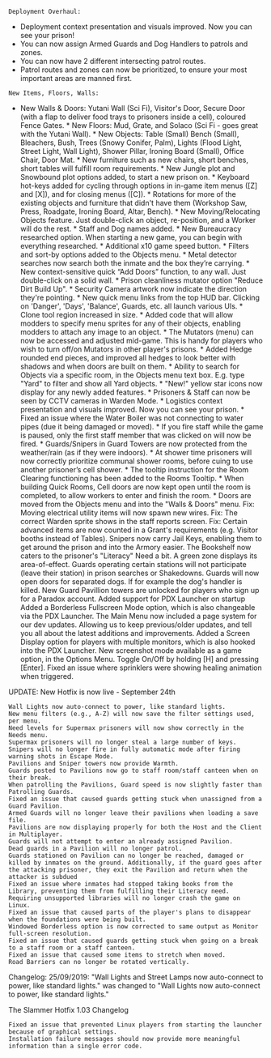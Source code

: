 
    Deployment Overhaul:
   * Deployment context presentation and visuals improved. Now you can see your prison!
   * You can now assign Armed Guards and Dog Handlers to patrols and zones.
   * You can now have 2 different intersecting patrol routes.
   * Patrol routes and zones can now be prioritized, to ensure your most important areas are manned first.
    
    New Items, Floors, Walls:
   * New Walls & Doors: Yutani Wall (Sci Fi), Visitor's Door, Secure Door (with a flap to deliver food trays to prisoners inside a cell), coloured Fence Gates.
    * New Floors: Mud, Grate, and Solaco (Sci Fi - goes great with the Yutani Wall).
    * New Objects: Table (Small) Bench (Small), Bleachers, Bush, Trees (Snowy Conifer, Palm), Lights (Flood Light, Street Light, Wall Light), Shower Pillar, Ironing Board (Small), Office Chair, Door Mat.
    * New furniture such as new chairs, short benches, short tables will fulfill room requirements.
    * New Jungle plot and Snowbound plot options added, to start a new prison on.
    * Keyboard hot-keys added for cycling through options in in-game item menus ([Z] and [X]), and for closing menus ([C]).
    * Rotations for more of the existing objects and furniture that didn't have them (Workshop Saw, Press, Roadgate, Ironing Board, Altar, Bench).
    * New Moving/Relocating Objects feature. Just double-click an object, re-position, and a Worker will do the rest.
    * Staff and Dog names added.
    * New Bureaucracy researched option. When starting a new game, you can begin with everything researched.
    * Additional x10 game speed button.
    * Filters and sort-by options added to the Objects menu.
    * Metal detector searches now search both the inmate and the box they’re carrying.
    * New context-sensitive quick “Add Doors” function, to any wall. Just double-click on a solid wall.
    * Prison cleanliness mutator option "Reduce Dirt Build Up".
    * Security Camera artwork now indicate the direction they're pointing.
    * New quick menu links from the top HUD bar. Clicking on 'Danger', 'Days', 'Balance', Guards, etc. all launch various UIs.
    * Clone tool region increased in size.
    * Added code that will allow modders to specify menu sprites for any of their objects, enabling modders to attach any image to an object.
    * The Mutators (menu) can now be accessed and adjusted mid-game. This is handy for players who wish to turn off/on Mutators in other player's prisons.
    * Added Hedge rounded end pieces, and improved all hedges to look better with shadows and when doors are built on them.
    * Ability to search for Objects via a specific room, in the Objects menu text box. E.g. type "Yard" to filter and show all Yard objects.
    * "New!" yellow star icons now display for any newly added features.
    * Prisoners & Staff can now be seen by CCTV cameras in Warden Mode.
    * Logistics context presentation and visuals improved. Now you can see your prison.
    * Fixed an issue where the Water Boiler was not connecting to water pipes (due it being damaged or moved).
    * If you fire staff while the game is paused, only the first staff member that was clicked on will now be fired.
    * Guards/Snipers in Guard Towers are now protected from the weather/rain (as if they were indoors).
    * At shower time prisoners will now correctly prioritize communal shower rooms, before cuing to use another prisoner’s cell shower.
    * The tooltip instruction for the Room Clearing functioning has been added to the Rooms Tooltip.
    * When building Quick Rooms, Cell doors are now kept open until the room is completed, to allow workers to enter and finish the room.
    * Doors are moved from the Objects menu and into the "Walls & Doors" menu.
    Fix: Moving electrical utility items will now spawn new wires.
    Fix: The correct Warden sprite shows in the staff reports screen.
    Fix: Certain advanced items are now counted in a Grant's requirements (e.g. Visitor booths instead of Tables).
    Snipers now carry Jail Keys, enabling them to get around the prison and into the Armory easier.
    The Bookshelf now caters to the prisoner's "Literacy" Need a bit. A green zone displays its area-of-effect.
    Guards operating certain stations will not participate (leave their station) in prison searches or Shakedowns.
    Guards will now open doors for separated dogs. If for example the dog's handler is killed.
    New Guard Pavillion towers are unlocked for players who sign up for a Paradox account.
    Added support for PDX Launcher on startup
    Added a Borderless Fullscreen Mode option, which is also changeable via the PDX Launcher.
    The Main Menu now included a page system for our dev updates. Allowing us to keep previous/older updates, and tell you all about the latest additions and improvements.
    Added a Screen Display option for players with multiple monitors, which is also hooked into the PDX Launcher.
    New screenshot mode available as a game option, in the Options Menu. Toggle On/Off by holding [H] and pressing [Enter].
    Fixed an issue where sprinklers were showing healing animation when triggered.

UPDATE: New Hotfix is now live - September 24th

    Wall Lights now auto-connect to power, like standard lights.
    New menu filters (e.g., A-Z) will now save the filter settings used, per menu.
    Need levels for Supermax prisoners will now show correctly in the Needs menu.
    Supermax prisoners will no longer steal a large number of keys.
    Snipers will no longer fire in fully automatic mode after firing warning shots in Escape Mode.
    Pavilions and Sniper towers now provide Warmth.
    Guards posted to Pavilions now go to staff room/staff canteen when on their break.
    When patrolling the Pavilions, Guard speed is now slightly faster than Patrolling Guards.
    Fixed an issue that caused guards getting stuck when unassigned from a Guard Pavilion.
    Armed Guards will no longer leave their pavilions when loading a save file.
    Pavilions are now displaying properly for both the Host and the Client in Multiplayer.
    Guards will not attempt to enter an already assigned Pavilion.
    Dead guards in a Pavilion will no longer patrol.
    Guards stationed on Pavilion can no longer be reached, damaged or killed by inmates on the ground. Additionally, if the guard goes after the attacking prisoner, they exit the Pavilion and return when the attacker is subdued
    Fixed an issue where inmates had stopped taking books from the Library, preventing them from fulfilling their Literacy need.
    Requiring unsupported libraries will no longer crash the game on Linux.
    Fixed an issue that caused parts of the player's plans to disappear when the foundations were being built.
    Windowed Borderless option is now corrected to same output as Monitor full-screen resolution.
    Fixed an issue that caused guards getting stuck when going on a break to a staff room or a staff canteen.
    Fixed an issue that caused some items to stretch when moved.
    Road Barriers can no longer be rotated vertically.

Changelog:
25/09/2019:
"Wall Lights and Street Lamps now auto-connect to power, like standard lights." was changed to "Wall Lights now auto-connect to power, like standard lights."


The Slammer Hotfix 1.03 Changelog

    Fixed an issue that prevented Linux players from starting the launcher because of graphical settings.
    Installation failure messages should now provide more meaningful information than a single error code.
